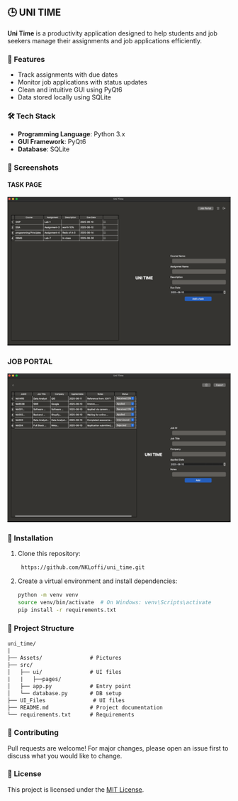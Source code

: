 ## 🕒 UNI TIME

**Uni Time** is a productivity application designed to help students and job seekers manage their assignments and job applications efficiently.

### 🚀 Features

- Track assignments with due dates
- Monitor job applications with status updates
- Clean and intuitive GUI using PyQt6
- Data stored locally using SQLite

### 🛠️ Tech Stack

- **Programming Language**: Python 3.x  
- **GUI Framework**: PyQt6  
- **Database**: SQLite  

### 📸 Screenshots  

#### TASK PAGE
![Alt Text](Assets/task_page.png)

### JOB PORTAL
![Alt Text](Assets/job_portal.png)


### 🔧 Installation

1. Clone this repository:

   ```bash
    https://github.com/NKLoffi/uni_time.git
   ```

2. Create a virtual environment and install dependencies:

   ```bash
   python -m venv venv
   source venv/bin/activate  # On Windows: venv\Scripts\activate
   pip install -r requirements.txt
   ```

### 📂 Project Structure

```plaintext
uni_time/
|
├── Assets/               # Pictures
├── src/
│   ├── ui/               # UI files
|   |   ├──pages/               
│   ├── app.py            # Entry point
│   └── database.py       # DB setup
├── UI_Files               # UI files
├── README.md             # Project documentation
└── requirements.txt      # Requirements

```

### 🤝 Contributing

Pull requests are welcome! For major changes, please open an issue first to discuss what you would like to change.

### 📄 License

This project is licensed under the [MIT License](LICENSE).